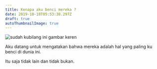 ```yaml
---
title: Kenapa aku benci mereka ?
date: 2019-10-18T05:53:38.297Z
draft: true
autoThumbnailImage: true
---
```

![sudah kubilang ini gambar keren](/images/uploads/whatsapp-image-2019-10-18-at-08.37.26.jpeg "tidak ada yang mengerti")

Aku datang untuk mengatakan bahwa mereka adalah hal yang paling ku benci di dunia ini.

Itu saja tidak lain dan tidak bukan.
